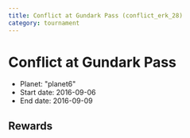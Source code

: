 ```yaml
---
title: Conflict at Gundark Pass (conflict_erk_28)
category: tournament
---
```

# Conflict at Gundark Pass

  * Planet: "planet6"
  * Start date: 2016-09-06
  * End date: 2016-09-09

## Rewards

